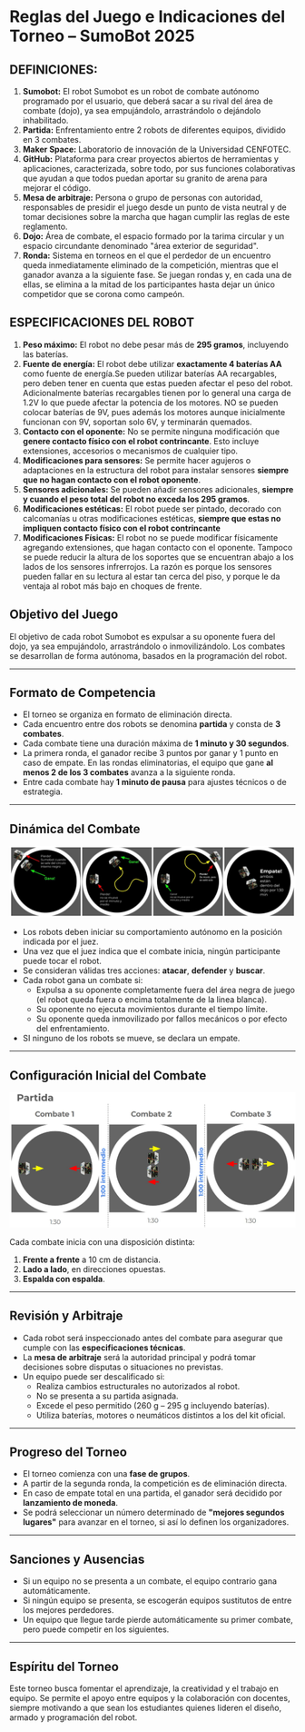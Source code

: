 # Reglas del Juego e Indicaciones del Torneo – SumoBot 2025

## DEFINICIONES:
1. **Sumobot:** El robot Sumobot es un robot de combate autónomo programado por el usuario, que deberá sacar a su rival del área de combate (dojo), ya sea empujándolo, arrastrándolo o dejándolo inhabilitado.
2. **Partida:** Enfrentamiento entre 2 robots de diferentes equipos, dividido en 3 combates.
3. **Maker Space:** Laboratorio de innovación de la Universidad CENFOTEC.
4. **GitHub:** Plataforma para crear proyectos abiertos de herramientas y aplicaciones, caracterizada, sobre todo, por sus funciones colaborativas que ayudan a que todos puedan aportar su granito de arena para mejorar el código.
5. **Mesa de arbitraje:** Persona o grupo de personas con autoridad, responsables de presidir el juego desde un punto de vista neutral y de tomar decisiones sobre la marcha que hagan cumplir las reglas de este reglamento.
6. **Dojo:** Área de combate, el espacio formado por la tarima circular y un espacio circundante denominado "área exterior de seguridad".
7. **Ronda:** Sistema en torneos en el que el perdedor de un encuentro queda inmediatamente eliminado de la competición, mientras que el ganador avanza a la siguiente fase. Se juegan rondas y, en cada una de ellas, se elimina a la mitad de los participantes hasta dejar un único competidor que se corona como campeón.

## ESPECIFICACIONES DEL ROBOT

1. **Peso máximo:**
   El robot no debe pesar más de **295 gramos**, incluyendo las baterías.
2. **Fuente de energía:**
   El robot debe utilizar **exactamente 4 baterías AA** como fuente de energía.Se pueden utilizar baterías AA recargables, pero deben tener en cuenta que estas pueden afectar el peso del robot. Adicionalmente baterías recargables tienen por lo general una carga de 1.2V lo que puede afectar la potencia de los motores. NO se pueden colocar baterías de 9V, pues además los motores aunque inicialmente funcionan con 9V, soportan solo 6V, y terminarán quemados.
3. **Contacto con el oponente:**
   No se permite ninguna modificación que **genere contacto físico con el robot contrincante**. Esto incluye extensiones, accesorios o mecanismos de cualquier tipo.
4. **Modificaciones para sensores:**
   Se permite hacer agujeros o adaptaciones en la estructura del robot para instalar sensores **siempre que no hagan contacto con el robot oponente**.
5. **Sensores adicionales:**
   Se pueden añadir sensores adicionales, **siempre y cuando el peso total del robot no exceda los 295 gramos**.
6. **Modificaciones estéticas:**
   El robot puede ser pintado, decorado con calcomanías u otras modificaciones estéticas, **siempre que estas no impliquen contacto físico con el robot contrincante**
7. **Modificaciones Físicas:**
   El robot no se puede modificar físicamente agregando extensiones, que hagan contacto con el oponente.  Tampoco se puede reducir la altura de los soportes que se encuentran abajo a los lados de los sensores infrerrojos. La razón es porque los sensores pueden fallar en su lectura al estar tan cerca del piso, y porque le da ventaja al robot más bajo en choques de frente.



## Objetivo del Juego
El objetivo de cada robot Sumobot es expulsar a su oponente fuera del dojo, ya sea empujándolo, arrastrándolo o inmovilizándolo. Los combates se desarrollan de forma autónoma, basados en la programación del robot.

---

## Formato de Competencia

- El torneo se organiza en formato de eliminación directa.
- Cada encuentro entre dos robots se denomina **partida** y consta de **3 combates**.
- Cada combate tiene una duración máxima de **1 minuto y 30 segundos**.
- La primera ronda, el ganador recibe 3 puntos por ganar y 1 punto en caso de empate. En las rondas eliminatorias, el equipo que gane **al menos 2 de los 3 combates** avanza a la siguiente ronda.
- Entre cada combate hay **1 minuto de pausa** para ajustes técnicos o de estrategia.

---

##  Dinámica del Combate

![ganador](https://github.com/Universidad-Cenfotec/Sumobot/blob/main/imagenes/ganador2025.JPG)

- Los robots deben iniciar su comportamiento autónomo en la posición indicada por el juez.  
- Una vez que el juez indica que el combate inicia, ningún participante puede tocar el robot.
- Se consideran válidas tres acciones: **atacar**, **defender** y **buscar**.
- Cada robot gana un combate si:
  - Expulsa a su oponente completamente fuera del área negra de juego (el robot queda fuera o encima totalmente de la linea blanca).
  - Su oponente no ejecuta movimientos durante el tiempo límite.
  - Su oponente queda inmovilizado por fallos mecánicos o por efecto del enfrentamiento.
- SI ninguno de los robots se mueve, se declara un empate.

---

## Configuración Inicial del Combate

![configuracion](https://github.com/Universidad-Cenfotec/Sumobot/blob/main/imagenes/combates.jpg)

Cada combate inicia con una disposición distinta:

1. **Frente a frente** a 10 cm de distancia.
2. **Lado a lado**, en direcciones opuestas.
3. **Espalda con espalda**.

---

## Revisión y Arbitraje

- Cada robot será inspeccionado antes del combate para asegurar que cumple con las **especificaciones técnicas**.
- La **mesa de arbitraje** será la autoridad principal y podrá tomar decisiones sobre disputas o situaciones no previstas.
- Un equipo puede ser descalificado si:
  - Realiza cambios estructurales no autorizados al robot.
  - No se presenta a su partida asignada.
  - Excede el peso permitido (260 g – 295 g incluyendo baterías).
  - Utiliza baterías, motores o neumáticos distintos a los del kit oficial.

---

## Progreso del Torneo

- El torneo comienza con una **fase de grupos**.
- A partir de la segunda ronda, la competición es de eliminación directa.
- En caso de empate total en una partida, el ganador será decidido por **lanzamiento de moneda**.
- Se podrá seleccionar un número determinado de **"mejores segundos lugares"** para avanzar en el torneo, si así lo definen los organizadores.

---

##  Sanciones y Ausencias

- Si un equipo no se presenta a un combate, el equipo contrario gana automáticamente.
- Si ningún equipo se presenta, se escogerán equipos sustitutos de entre los mejores perdedores.
- Un equipo que llegue tarde pierde automáticamente su primer combate, pero puede competir en los siguientes.

---

##  Espíritu del Torneo

Este torneo busca fomentar el aprendizaje, la creatividad y el trabajo en equipo. Se permite el apoyo entre equipos y la colaboración con docentes, siempre motivando a que sean los estudiantes quienes lideren el diseño, armado y programación del robot.

